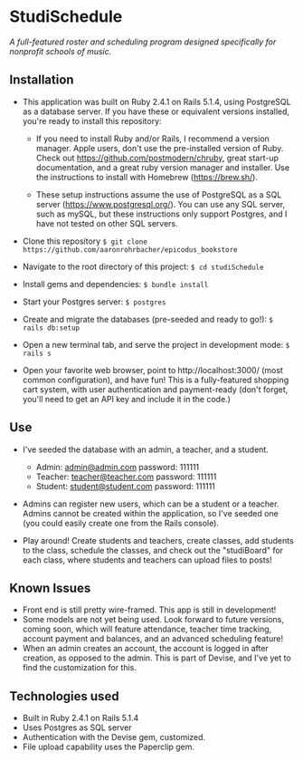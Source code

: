 # StudiSchedule
_A full-featured roster and scheduling program designed specifically for nonprofit schools of music._

## Installation
* This application was built on Ruby 2.4.1 on Rails 5.1.4, using PostgreSQL as a database server. If you have these or equivalent versions installed, you're ready to install this repository:
  * If you need to install Ruby and/or Rails, I recommend a version manager. Apple users, don't use the pre-installed version of Ruby. Check out https://github.com/postmodern/chruby, great start-up documentation, and a great ruby version manager and installer. Use the instructions to install with Homebrew (https://brew.sh/).

  * These setup instructions assume the use of PostgreSQL as a SQL server (https://www.postgresql.org/). You can use any SQL server, such as mySQL, but these instructions only support Postgres, and I have not tested on other SQL servers.

* Clone this repository `$ git clone https://github.com/aaronrohrbacher/epicodus_bookstore`
* Navigate to the root directory of this project: `$ cd studiSchedule`
* Install gems and dependencies: `$ bundle install`
* Start your Postgres server: `$ postgres`
* Create and migrate the databases (pre-seeded and ready to go!): `$ rails db:setup`
* Open a new terminal tab, and serve the project in development mode: `$ rails s`
* Open your favorite web browser, point to http://localhost:3000/ (most common configuration), and have fun! This is a fully-featured shopping cart system, with user authentication and payment-ready (don't forget, you'll need to get an API key and include it in the code.)

## Use

* I've seeded the database with an admin, a teacher, and a student.
  * Admin: admin@admin.com password: 111111
  * Teacher: teacher@teacher.com password: 111111
  * Student: student@student.com password: 111111

* Admins can register new users, which can be a student or a teacher. Admins cannot be created within the application, so I've seeded one (you could easily create one from the Rails console).

* Play around! Create students and teachers, create classes, add students to the class, schedule the classes, and check out the "studiBoard" for each class, where students and teachers can upload files to posts!

## Known Issues
* Front end is still pretty wire-framed. This app is still in development!
* Some models are not yet being used. Look forward to future versions, coming soon, which will feature attendance, teacher time tracking, account payment and balances, and an advanced scheduling feature!
* When an admin creates an account, the account is logged in after creation, as opposed to the admin. This is part of Devise, and I've yet to find the customization for this.


## Technologies used

* Built in Ruby 2.4.1 on Rails 5.1.4
* Uses Postgres as SQL server
* Authentication with the Devise gem, customized.
* File upload capability uses the Paperclip gem.

